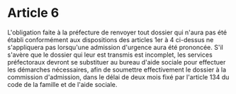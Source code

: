 # Article 6

L'obligation faite à la préfecture de renvoyer tout dossier qui n'aura pas été établi conformément aux dispositions des articles 1er à 4 ci-dessus ne s'appliquera pas lorsqu'une admission d'urgence aura été prononcée. S'il s'avère que le dossier qui leur est transmis est incomplet, les services préfectoraux devront se substituer au bureau d'aide sociale pour effectuer les démarches nécessaires, afin de soumettre effectivement le dossier à la commission d'admission, dans le délai de deux mois fixé par l'article 134 du code de la famille et de l'aide sociale.
